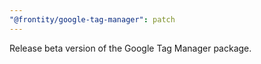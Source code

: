 ```yaml
---
"@frontity/google-tag-manager": patch
---
```


Release beta version of the Google Tag Manager package.
